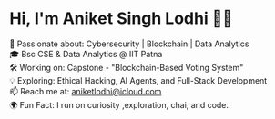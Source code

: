 # Hi, I'm Aniket Singh Lodhi 👨‍💻

🚀 Passionate about: Cybersecurity | Blockchain | Data Analytics  
🎓 Bsc CSE & Data Analytics @ IIT Patna  
🛠️ Working on: Capstone - "Blockchain-Based Voting System"  
💡 Exploring: Ethical Hacking, AI Agents, and Full-Stack Development  
📫 Reach me at: aniketlodhi@icloud.com  
🌍 Fun Fact: I run on curiosity ,exploration, chai, and code.  

<!---
Aniketsinghlodhi/Aniketsinghlodhi is a ✨ special ✨ repository because its `README.md` (this file) appears on your GitHub profile.
You can click the Preview link to take a look at your changes.
--->
